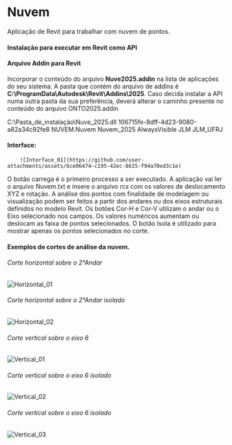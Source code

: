 # Nuvem
Aplicação de Revit para trabalhar com nuvem de pontos.

#### Instalação para executar em Revit como API 
 
#### Arquivo Addin para Revit
Incorporar o conteúdo do arquivo **Nuve2025.addin** na lista de aplicações do seu sistema. A pasta que contém do arquivo de addins é **C:\ProgramData\Autodesk\Revit\Addins\2025**. Caso decida instalar a API numa outra pasta da sua preferência, deverá alterar o caminho presente no conteúdo do arquivo ONTO2025.addin  

<AddIn Type="Command">
	 <Assembly>C:\Pasta_de_instalação\Nuve_2025.dll</Assembly>
	 <AddInId>106715fe-8dff-4d23-9080-a82a34c92fe8</AddInId>
	 <FullClassName>NUVEM.Nuvem</FullClassName>
	 <Text>Nuvem_2025</Text>
  	 <VisibilityMode>AlwaysVisible</VisibilityMode>
	 <VendorId>JLM</VendorId>
	 <VendorDescription>JLM_UFRJ</VendorDescription>
</AddIn>

#### Interface:
		![Interface_01](https://github.com/user-attachments/assets/6ce06474-c195-42ec-8615-f94a70ed3c1e)

O botão carrega é o primeiro processo a ser executado. A aplicação vai ler o arquivo Nuvem.txt e insere o arquivo rcs com os valores de deslocamento XYZ e rotação.
A análise dos pontos com finalidade de modelagem ou visualização podem ser feitos a partir dos andares ou dos eixos estruturais definidos no modelo Revit. 
Os botões Cor-H e Cor-V utilizam o andar ou o Eixo selecionado nos campos. Os valores numéricos aumentam ou deslocam as faixa de pontos selecionados.
O botão Isola é utilizado para mostrar apenas os pontos selecionados no corte.

#### Exemplos de cortes de análise da nuvem.
###### Corte horizontal sobre o 2°Andar
![Horizontal_01](https://github.com/user-attachments/assets/2c9e6e24-e248-4cc4-8381-c97d057b695d)
###### Corte horizontal sobre o 2°Andar isolado
![Horizontal_02](https://github.com/user-attachments/assets/606a3694-0dd9-4824-a9e6-50bcf62f8013)
###### Corte vertical sobre o eixo 6
![Vertical_01](https://github.com/user-attachments/assets/741afd09-9b33-4cc1-a610-5b9ad1ef80a8)
###### Corte vertical sobre o eixo 6 isolado
![Vertical_02](https://github.com/user-attachments/assets/966e9895-bd03-4d3d-a2ea-7f1f80e29eed)
###### Corte vertical sobre o eixo 6 isolado
![Vertical_03](https://github.com/user-attachments/assets/c6d80f0f-a7bf-422b-b309-61b1d8ccdb88)




